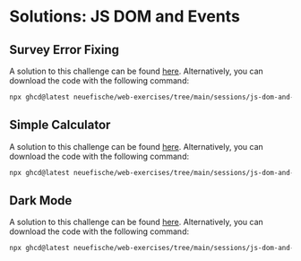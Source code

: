 # Solutions: JS DOM and Events

## Survey Error Fixing

A solution to this challenge can be found [here](https://github.com/neuefische/web-exercises/tree/main/sessions/js-dom-and-events/survey-error-fixing_solution). Alternatively, you can download the code with the following command:

```bash
npx ghcd@latest neuefische/web-exercises/tree/main/sessions/js-dom-and-events/survey-error-fixing_solution
```

## Simple Calculator

A solution to this challenge can be found [here](https://github.com/neuefische/web-exercises/tree/main/sessions/js-dom-and-events/simple-calculator_solution). Alternatively, you can download the code with the following command:

```bash
npx ghcd@latest neuefische/web-exercises/tree/main/sessions/js-dom-and-events/simple-calculator_solution
```

## Dark Mode

A solution to this challenge can be found [here](https://github.com/neuefische/web-exercises/tree/main/sessions/js-dom-and-events/dark-mode_solution). Alternatively, you can download the code with the following command:

```bash
npx ghcd@latest neuefische/web-exercises/tree/main/sessions/js-dom-and-events/dark-mode_solution
```
